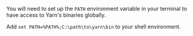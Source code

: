 You will need to set up the `PATH` environment variable in your terminal to have access to Yarn's binaries globally.

Add `set PATH=%PATH%;C:\path\to\yarn\bin` to your shell environment.
